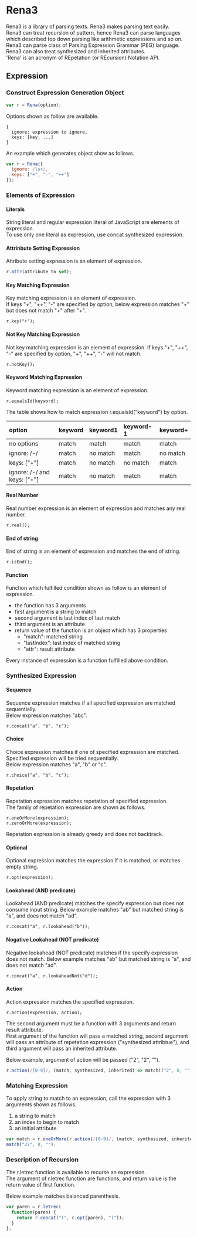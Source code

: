 # Rena3
Rena3 is a library of parsing texts. Rena3 makes parsing text easily.  
Rena3 can treat recursion of pattern, hence Rena3 can parse languages which described top down parsing
like arithmetic expressions and so on.  
Rena3 can parse class of Parsing Expression Grammar (PEG) language.  
Rena3 can also treat synthesized and inherited attributes.  
'Rena' is an acronym of REpetation (or REcursion) Notation API.  

## Expression

### Construct Expression Generation Object
```js
var r = Rena(option);
```

Options shown as follow are available.
```
{
  ignore: expression to ignore,
  keys: [key, ...]
}
```

An example which generates object show as follows.
```js
var r = Rena({
  ignore: /\s+/,
  keys: ["+", "-", "++"]
});
```

### Elements of Expression

#### Literals
String literal and regular expression literal of JavaScript are elements of expression.  
To use only one literal as expression, use concat synthesized expression.

#### Attrinbute Setting Expression
Attribute setting expression is an element of expression.
```js
r.attr(attribute to set);
```

#### Key Matching Expression
Key matching expression is an element of expression.  
If keys "+", "++", "-" are specified by option, below expression matches "+" but does not match "+" after "+".
```
r.key("+");
```

#### Not Key Matching Expression
Not key matching expression is an element of expression.
If keys "+", "++", "-" are specified by option, "+", "++", "-" will not match.
```
r.notKey();
```

#### Keyword Matching Expression
Keyword matching expression is an element of expression.
```
r.equalsId(keyword);
```

The table shows how to match expression r.equalsId("keyword") by option.

|option|keyword|keyword1|keyword-1|keyword+|
|:-----|:------|:-------|:--------|:-------|
|no options|match|match|match|match|
|ignore: /-/|match|no match|match|no match|
|keys: ["+"]|match|no match|no match|match|
|ignore: /-/ and keys: ["+"]|match|no match|match|match|

#### Real Number
Real number expression is an element of expression and matches any real number.
```
r.real();
```

#### End of string
End of string is an element of expression and matches the end of string.
```
r.isEnd();
```

#### Function
Function which fulfilled condition shown as follow is an element of expression.  
* the function has 3 arguments
* first argument is a string to match
* second argument is last index of last match
* third argument is an attribute
* return value of the function is an object which has 3 properties
  * "match": matched string
  * "lastIndex": last index of matched string
  * "attr": result attribute

Every instance of expression is a function fulfilled above condition.

### Synthesized Expression

#### Sequence
Sequence expression matches if all specified expression are matched sequentially.  
Below expression matches "abc".
```
r.concat("a", "b", "c");
```

#### Choice
Choice expression matches if one of specified expression are matched.  
Specified expression will be tried sequentially.  
Below expression matches "a", "b" or "c".
```
r.choice("a", "b", "c");
```

#### Repetation
Repetation expression matches repetation of specified expression.  
The family of repetation expression are shown as follows.  
```
r.oneOrMore(expression);
r.zeroOrMore(expression);
```

Repetation expression is already greedy and does not backtrack.

#### Optional
Optional expression matches the expression if it is matched, or matches empty string.
```
r.opt(expression);
```

#### Lookahead (AND predicate)
Lookahead (AND predicate) matches the specify expression but does not consume input string.
Below example matches "ab" but matched string is "a", and does not match "ad".
```
r.concat("a", r.lookahead("b"));
```

#### Nogative Lookahead (NOT predicate)
Negative lookahead (NOT predicate) matches if the specify expression does not match.
Below example matches "ab" but matched string is "a", and does not match "ad".
```
r.concat("a", r.lookaheadNot("d"));
```

#### Action
Action expression matches the specified expression.  
```
r.action(expression, action);
```

The second argument must be a function with 3 arguments and return result attribute.  
First argument of the function will pass a matched string,
second argument will pass an attribute of repetation expression ("synthesized attribtue"),
and third argument will pass an inherited attribute.  

Below example, argument of action will be passed ("2", "2", "").
```js
r.action(/[0-9]/, (match, synthesized, inherited) => match)("2", 0, "")
```

### Matching Expression
To apply string to match to an expression, call the expression with 3 arguments shown as follows.
1. a string to match
2. an index to begin to match
3. an initial attribute

```js
var match = r.oneOrMore(r.action(/[0-9]/, (match, synthesized, inherited) => inherited + ":" + synthesized));
match("27", 0, "");
```

### Description of Recursion
The r.letrec function is available to recurse an expression.  
The argument of r.letrec function are functions, and return value is the return value of first function.

Below example matches balanced parenthesis.
```js
var paren = r.letrec(
  function(paren) {
    return r.concat("(", r.opt(paren), ")"));
  }
};
```

